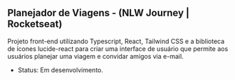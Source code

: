 ﻿## Planejador de Viagens - (NLW Journey | Rocketseat)

Projeto front-end utilizando Typescript, React, Tailwind CSS e a biblioteca de ícones lucide-react para criar uma interface de usuário que permite aos usuários planejar uma viagem e convidar amigos via e-mail. 

- Status: Em desenvolvimento.
